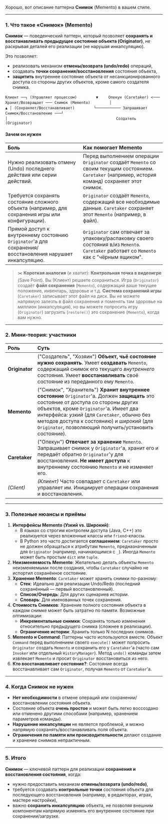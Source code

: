 Хорошо, вот описание паттерна **Снимок** (Memento) в вашем стиле.

---

### 1. Что такое «Снимок» (Memento)

**Снимок** — поведенческий паттерн, который позволяет **сохранять и восстанавливать предыдущее состояние объекта (Originator)**, не раскрывая деталей его реализации (не нарушая инкапсуляцию).

Это позволяет:

*   реализовать механизм **отмены/возврата (undo/redo)** операций,
*   создавать **точки сохранения/восстановления** состояния объекта,
*   **защитить** внутреннее состояние объекта от несанкционированного доступа со стороны других объектов, кроме самого создателя снимка.

`Клиент ──┐ (Управляет процессом)`
`        ▼`
`    Опекун (Caretaker) <─── Хранит/Возвращает ─── Снимок (Memento)`
`        │                                             ▲ │ (Сохраняет/Восстанавливает)`
`        └─────────── Запрашивает Снимок/Восстановление ───┘`
`                                                        │`
`                                                Создатель (Originator)`

#### Зачем он нужен

| Боль                                                                                                | Как помогает Memento                                                                                                                                      |
| :-------------------------------------------------------------------------------------------------- | :-------------------------------------------------------------------------------------------------------------------------------------------------------- |
| Нужно реализовать отмену (Undo) последнего действия или серии действий.                             | Перед выполнением операции `Originator` создаёт `Memento` со своим текущим состоянием. `Caretaker` (например, история команд) сохраняет этот снимок. |
| Требуется сохранять состояние сложного объекта (например, для сохранения игры или конфигурации).     | `Originator` создаёт `Memento`, содержащий все необходимые данные. `Caretaker` сохраняет этот `Memento` (например, в файл).                             |
| Прямой доступ к внутреннему состоянию `Originator`'а для сохранения/восстановления нарушает инкапсуляцию. | `Originator` сам отвечает за упаковку/распаковку своего состояния в/из `Memento`. `Caretaker` работает со `Memento` как с "чёрным ящиком".            |

> ✂️ **Короткая аналогия** (и хватит): **Контрольная точка в видеоигре** (Save Point). Вы (Клиент) решаете сохраниться. Игра (`Originator`) создаёт **файл сохранения** (`Memento`), содержащий ваше текущее положение, инвентарь, здоровье и т.д. **Система сохранений игры** (`Caretaker`) записывает этот файл на диск. Вы не можете напрямую залезть в файл сохранения и поменять там здоровье на миллион (инкапсуляция), но вы можете попросить игру (`Originator`) загрузить (`restore()`) это сохранение (`Memento`), когда вам нужно.

---

### 2. Мини‑теория: участники

| Роль                | Суть                                                                                                                                                                                          |
| :------------------ | :-------------------------------------------------------------------------------------------------------------------------------------------------------------------------------------------- |
| **Originator**      | ("Создатель", "Хозяин") **Объект, чьё состояние нужно сохранять**. Умеет **создавать** `Memento`, содержащий снимок его текущего *внутреннего* состояния. Умеет **восстанавливать** своё состояние из переданного ему `Memento`. |
| **Memento**         | ("Снимок", "Хранитель") **Хранит внутреннее состояние** `Originator`'а. Должен **защищать** это состояние от доступа со стороны других объектов, кроме `Originator`'а. Имеет два интерфейса: *узкий* (для `Caretaker`, обычно без методов доступа к состоянию) и *широкий* (для `Originator`, позволяющий получить/установить состояние). |
| **Caretaker**       | ("Опекун") **Отвечает за хранение** `Memento`. Запрашивает снимок у `Originator`'а, хранит его и передаёт обратно `Originator`'у для восстановления. **Не имеет доступа** к внутреннему состоянию `Memento` и не изменяет его. |
| *(Client)*          | *(Клиент)* Часто совпадает с `Caretaker` или управляет им. Инициирует операции сохранения и восстановления.                                                                                        |

---

### 3. Полезные нюансы и приёмы

1.  **Интерфейсы Memento (Узкий vs. Широкий)**:
    *   В языках со строгим контролем доступа (Java, C++) это реализуется через вложенные классы или `friend`-классы.
    *   В Python это часто достигается **соглашением**: `Caretaker` просто не должен обращаться к атрибутам `Memento`, предназначенным для `Originator` (например, начинающимся с `_`). Иногда `Memento` может быть простым `dict` или `tuple`.
2.  **Неизменяемость Memento**: Желательно делать объекты `Memento` неизменяемыми после создания, чтобы `Caretaker` случайно не испортил сохранённое состояние.
3.  **Хранение Memento**: `Caretaker` может хранить снимки по-разному:
    *   **Стек**: Идеально для реализации Undo/Redo (последний сохранённый — первый восстановленный).
    *   **Список/Очередь**: Для других сценариев истории.
    *   **Словарь**: Для именованных точек сохранения.
4.  **Стоимость Снимков**: Хранение полного состояния объекта в каждом снимке может быть затратно по памяти. Возможные оптимизации:
    *   **Инкрементальные снимки**: Сохранять только изменения относительно предыдущего снимка (сложнее в реализации).
    *   **Ограничение истории**: Хранить только N последних снимков.
5.  **Memento и Command**: Паттерны часто используются вместе. Объект `Command` перед выполнением своего `execute()` может попросить `Originator` создать `Memento` и сохранить его у `Caretaker`'а (часто сам `Invoker` или отдельный `HistoryManager`). Метод `undo()` команды затем извлекает `Memento` и просит `Originator` восстановиться из него.
6.  **Кто восстанавливает состояние?**: Состояние всегда восстанавливает сам `Originator`, получая `Memento` от `Caretaker`'а.

---

### 4. Когда Снимок не нужен

*   **Нет необходимости** в отмене операций или сохранении/восстановлении состояния объекта.
*   Состояние объекта **очень простое** и может быть легко воссоздано или отменено другими способами (например, хранением параметров команды).
*   **Нарушение инкапсуляции** не является проблемой, и можно напрямую сохранять/восстанавливать поля объекта.
*   **Ограничения по памяти или производительности** делают создание и хранение снимков непрактичным.

---

### 5. Итого

**Снимок** — ключевой паттерн для реализации **сохранения и восстановления состояния**, когда:

*   нужно предоставить механизм **отмены/возврата (undo/redo)**,
*   требуется создавать **контрольные точки** состояния объекта для последующего восстановления (например, в редакторах, играх, мастере настройки),
*   важно **сохранить инкапсуляцию** объекта, не позволяя внешним компонентам напрямую изменять его внутреннее состояние при сохранении/загрузке.